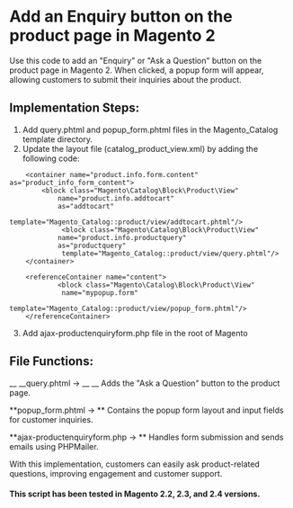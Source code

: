 # Add an Enquiry button on the product page in Magento 2

Use this code to add an "Enquiry" or "Ask a Question" button on the product page in Magento 2. When clicked, a popup form will appear, allowing customers to submit their inquiries about the product.

## Implementation Steps:

1. Add query.phtml and popup_form.phtml files in the Magento_Catalog template directory.<br />
2. Update the layout file (catalog_product_view.xml) by adding the following code: <br>
```
	<container name="product.info.form.content" as="product_info_form_content">
	 	<block class="Magento\Catalog\Block\Product\View" 
           	name="product.info.addtocart" 
           	as="addtocart" 
          	 template="Magento_Catalog::product/view/addtocart.phtml"/>
    		 <block class="Magento\Catalog\Block\Product\View" 
           	name="product.info.productquery" 
           	as="productquery" 
          	 template="Magento_Catalog::product/view/query.phtml"/>
	</container>

	<referenceContainer name="content">
    		<block class="Magento\Catalog\Block\Product\View" 
          	 name="mypopup.form"
          	 template="Magento_Catalog::product/view/popup_form.phtml"/>
	</referenceContainer>
```
3. Add ajax-productenquiryform.php file in the root of Magento

## File Functions:

__ __query.phtml → __ __  Adds the "Ask a Question" button to the product page.<br>

**popup_form.phtml → **  Contains the popup form layout and input fields for customer inquiries. <br>

**ajax-productenquiryform.php → ** Handles form submission and sends emails using PHPMailer.


 With this implementation, customers can easily ask product-related questions, improving engagement and customer support.

#### This script has been tested in Magento 2.2, 2.3, and 2.4 versions.